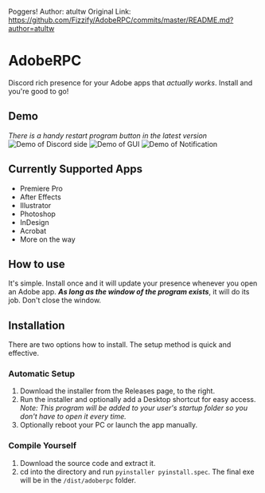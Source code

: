 Poggers!
Author: atultw
Original Link: https://github.com/Fizzify/AdobeRPC/commits/master/README.md?author=atultw

# AdobeRPC
Discord rich presence for your Adobe apps that *actually works*. Install and you're good to go!


## Demo

*There is a handy restart program button in the latest version*
![Demo of Discord side](https://i.imgur.com/1ocs4q9.png)
![Demo of GUI](https://i.imgur.com/7ZeeURv.png)
![Demo of Notification](https://i.imgur.com/qVhm8WY.png)

## Currently Supported Apps
* Premiere Pro
* After Effects
* Illustrator
* Photoshop
* InDesign
* Acrobat
* More on the way

## How to use
It's simple. Install once and it will update your presence whenever you open an Adobe app. **_As long as the window of the program exists_**, it will do its job. Don't close the window.

## Installation
There are two options how to install. The setup method is quick and effective.

### Automatic Setup
1. Download the installer from the Releases page, to the right. 
2. Run the installer and optionally add a Desktop shortcut for easy access.
   _Note: This program will be added to your user's startup folder so you don't have to open it every time._
3. Optionally reboot your PC or launch the app manually.

### Compile Yourself
1. Download the source code and extract it.
2. cd into the directory and run ``pyinstaller pyinstall.spec``. The final exe will be in the ``/dist/adoberpc`` folder.


